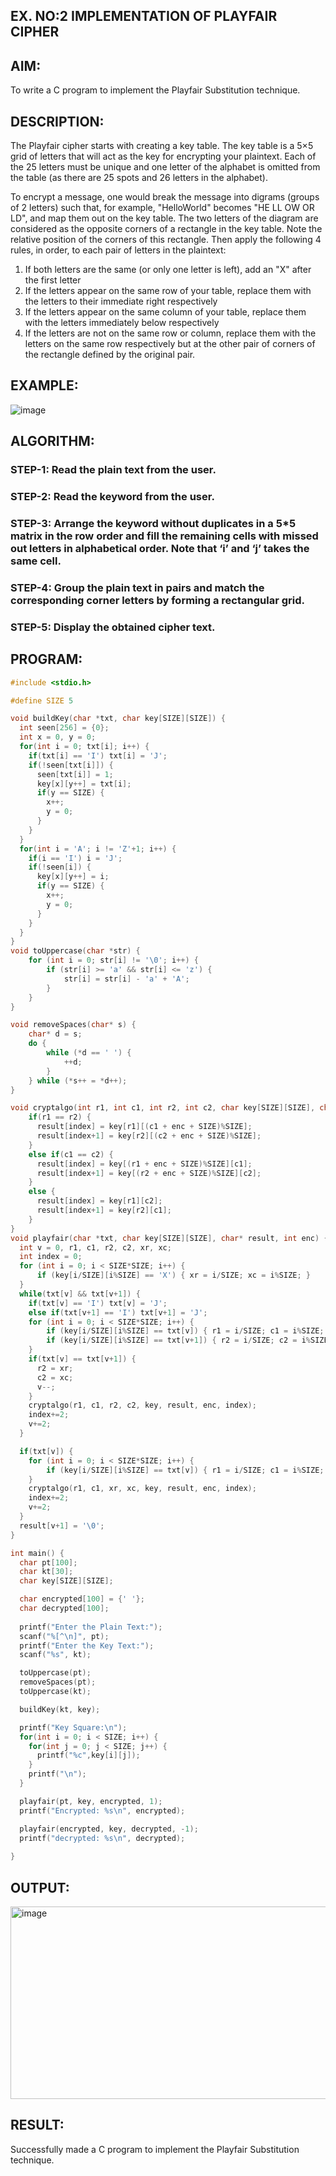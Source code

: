 ## EX. NO:2 IMPLEMENTATION OF PLAYFAIR CIPHER

 

## AIM:
 
To write a C program to implement the Playfair Substitution technique.

## DESCRIPTION:

The Playfair cipher starts with creating a key table. The key table is a 5×5 grid of letters that will act as the key for encrypting your plaintext. Each of the 25 letters must be unique and one letter of the alphabet is omitted from the table (as there are 25 spots and 26 letters in the alphabet).

To encrypt a message, one would break the message into digrams (groups of 2 letters) such that, for example, "HelloWorld" becomes "HE LL OW OR LD", and map them out on the key table. The two letters of the diagram are considered as the opposite corners of a rectangle in the key table. Note the relative position of the corners of this rectangle. Then apply the following 4 rules, in order, to each pair of letters in the plaintext:
1.	If both letters are the same (or only one letter is left), add an "X" after the first letter
2.	If the letters appear on the same row of your table, replace them with the letters to their immediate right respectively
3.	If the letters appear on the same column of your table, replace them with the letters immediately below respectively
4.	If the letters are not on the same row or column, replace them with the letters on the same row respectively but at the other pair of corners of the rectangle defined by the original pair.
## EXAMPLE:
![image](https://github.com/Hemamanigandan/EX-NO-2-/assets/149653568/e6858d4f-b122-42ba-acdb-db18ec2e9675)

 

## ALGORITHM:

### STEP-1: Read the plain text from the user.
### STEP-2: Read the keyword from the user.
### STEP-3: Arrange the keyword without duplicates in a 5*5 matrix in the row order and fill the remaining cells with missed out letters in alphabetical order. Note that ‘i’ and ‘j’ takes the same cell.
### STEP-4: Group the plain text in pairs and match the corresponding corner letters by forming a rectangular grid.
### STEP-5: Display the obtained cipher text.




## PROGRAM:

```c
#include <stdio.h>

#define SIZE 5

void buildKey(char *txt, char key[SIZE][SIZE]) {
  int seen[256] = {0};
  int x = 0, y = 0;
  for(int i = 0; txt[i]; i++) {
    if(txt[i] == 'I') txt[i] = 'J';
    if(!seen[txt[i]]) {
      seen[txt[i]] = 1;
      key[x][y++] = txt[i];
      if(y == SIZE) {
        x++;
        y = 0;
      }
    }
  }
  for(int i = 'A'; i != 'Z'+1; i++) {
    if(i == 'I') i = 'J';
    if(!seen[i]) {
      key[x][y++] = i;
      if(y == SIZE) {
        x++;
        y = 0;
      }
    }
  }
}
void toUppercase(char *str) {
    for (int i = 0; str[i] != '\0'; i++) {
        if (str[i] >= 'a' && str[i] <= 'z') {
            str[i] = str[i] - 'a' + 'A';
        }
    }
}

void removeSpaces(char* s) {
    char* d = s;
    do {
        while (*d == ' ') {
            ++d;
        }
    } while (*s++ = *d++);
}

void cryptalgo(int r1, int c1, int r2, int c2, char key[SIZE][SIZE], char result[], int enc, int index) {
    if(r1 == r2) {
      result[index] = key[r1][(c1 + enc + SIZE)%SIZE];
      result[index+1] = key[r2][(c2 + enc + SIZE)%SIZE];
    }
    else if(c1 == c2) {
      result[index] = key[(r1 + enc + SIZE)%SIZE][c1];
      result[index+1] = key[(r2 + enc + SIZE)%SIZE][c2];
    }
    else {
      result[index] = key[r1][c2];
      result[index+1] = key[r2][c1];
    }
}
void playfair(char *txt, char key[SIZE][SIZE], char* result, int enc) {
  int v = 0, r1, c1, r2, c2, xr, xc;
  int index = 0;
  for (int i = 0; i < SIZE*SIZE; i++) {
      if (key[i/SIZE][i%SIZE] == 'X') { xr = i/SIZE; xc = i%SIZE; }
  }
  while(txt[v] && txt[v+1]) {
    if(txt[v] == 'I') txt[v] = 'J';
    else if(txt[v+1] == 'I') txt[v+1] = 'J';
    for (int i = 0; i < SIZE*SIZE; i++) {
        if (key[i/SIZE][i%SIZE] == txt[v]) { r1 = i/SIZE; c1 = i%SIZE; }
        if (key[i/SIZE][i%SIZE] == txt[v+1]) { r2 = i/SIZE; c2 = i%SIZE; }
    }
    if(txt[v] == txt[v+1]) {
      r2 = xr;
      c2 = xc;
      v--;
    }
    cryptalgo(r1, c1, r2, c2, key, result, enc, index);
    index+=2;
    v+=2;
  }

  if(txt[v]) {
    for (int i = 0; i < SIZE*SIZE; i++) {
        if (key[i/SIZE][i%SIZE] == txt[v]) { r1 = i/SIZE; c1 = i%SIZE; }
    }
    cryptalgo(r1, c1, xr, xc, key, result, enc, index);
    index+=2;
    v+=2;
  }
  result[v+1] = '\0';
}

int main() {
  char pt[100];
  char kt[30];
  char key[SIZE][SIZE];

  char encrypted[100] = {' '};
  char decrypted[100];
  
  printf("Enter the Plain Text:");
  scanf("%[^\n]", pt);
  printf("Enter the Key Text:");
  scanf("%s", kt);

  toUppercase(pt);
  removeSpaces(pt);
  toUppercase(kt);

  buildKey(kt, key);

  printf("Key Square:\n");
  for(int i = 0; i < SIZE; i++) {
    for(int j = 0; j < SIZE; j++) {
      printf("%c",key[i][j]);
    }
    printf("\n");
  }

  playfair(pt, key, encrypted, 1);
  printf("Encrypted: %s\n", encrypted);

  playfair(encrypted, key, decrypted, -1);
  printf("decrypted: %s\n", decrypted);
  
}
```

## OUTPUT:
<img width="619" height="308" alt="image" src="https://github.com/user-attachments/assets/01791d3b-f789-4f94-8597-2a5e1423730c" />

## RESULT:
Successfully made a C program to implement the Playfair Substitution technique.
